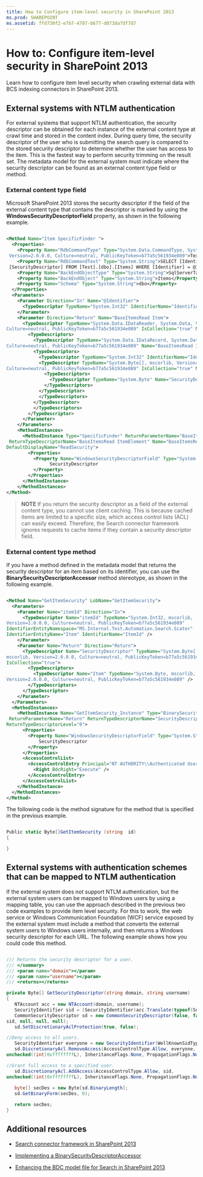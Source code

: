 ```yaml
---
title: How to Configure item-level security in SharePoint 2013
ms.prod: SHAREPOINT
ms.assetid: ffd730f2-e7b7-4707-b677-d073da7df7d7
---
```



# How to: Configure item-level security in SharePoint 2013
Learn how to configure item level security when crawling external data with BCS indexing connectors in SharePoint 2013.
## External systems with NTLM authentication
<a name="ItemLevelSecurity_NTLMAuth"> </a>

For external systems that support NTLM authentication, the security descriptor can be obtained for each instance of the external content type at crawl time and stored in the content index. During query time, the security descriptor of the user who is submitting the search query is compared to the stored security descriptor to determine whether the user has access to the item. This is the fastest way to perform security trimming on the result set. The metadata model for the external system must indicate where the security descriptor can be found as an external content type field or method.
  
    
    

### External content type field
<a name="ItemLevelSecurity_ExtTypeField"> </a>

Microsoft SharePoint 2013 stores the security descriptor if the field of the external content type that contains the descriptor is marked by using the **WindowsSecurityDescriptorField** property, as shown in the following example.
  
    
    

```XML

<Method Name="Item SpecificFinder ">
  <Properties>
    <Property Name="RdbCommandType" Type="System.Data.CommandType, System.Data, 
 Version=2.0.0.0, Culture=neutral, PublicKeyToken=b77a5c561934e089">Text</Property>
    <Property Name="RdbCommandText" Type="System.String">SELECT [Identifier] , 
 [SecurityDescriptor] FROM [Test].[dbo].[Items] WHERE [Identifier] = @Identifier</Property>
    <Property Name="BackEndObjectType" Type="System.String">SqlServerTable</Property>
    <Property Name="BackEndObject" Type="System.String">Items</Property>
    <Property Name="Schema" Type="System.String">dbo</Property>
  </Properties>
  <Parameters>
    <Parameter Direction="In" Name="@Identifier">
      <TypeDescriptor TypeName="System.Int32" IdentifierName="Identifier" Name="Identifier" />
    </Parameter>
    <Parameter Direction="Return" Name="BaseItemsRead Item">
      <TypeDescriptor TypeName="System.Data.IDataReader, System.Data, Version=2.0.0.0, 
Culture=neutral, PublicKeyToken=b77a5c561934e089" IsCollection="true" Name="BaseItemsRead Item">
        <TypeDescriptors>
          <TypeDescriptor TypeName="System.Data.IDataRecord, System.Data, Version=2.0.0.0, 
Culture=neutral, PublicKeyToken=b77a5c561934e089" Name="BaseItemsRead ItemElement">
          <TypeDescriptors>
            <TypeDescriptor TypeName="System.Int32" IdentifierName="Identifier" Name="Identifier"/>
            <TypeDescriptor TypeName="System.Byte[], mscorlib, Version=2.0.0.0, 
Culture=neutral, PublicKeyToken=b77a5c561934e089" IsCollection="true" Name="SecurityDescriptor">
              <TypeDescriptors>
                <TypeDescriptor TypeName="System.Byte" Name="SecurityDescriptorElement" />
              </TypeDescriptors>
            </TypeDescriptor>
            </TypeDescriptors>
          </TypeDescriptor>
          </TypeDescriptors>
        </TypeDescriptor>
      </Parameter>
    </Parameters>
    <MethodInstances>
      <MethodInstance Type="SpecificFinder" ReturnParameterName="BaseItemsRead Item"
 ReturnTypeDescriptorName="BaseItemsRead ItemElement" Name="BaseItemsRead Item"
DefaultDisplayName="ReadSecurity">
        <Properties>
          <Property Name="WindowsSecurityDescriptorField" Type="System.String">
                SecurityDescriptor
          </Property>
        </Properties>
      </MethodInstance>
    </MethodInstances>
</Method>
```


> **NOTE**
> If you return the security descriptor as a field of the external content type, you cannot use client caching. This is because cached items are limited to a specific size, which access control lists (ACL) can easily exceed. Therefore, the Search connector framework ignores requests to cache items if they contain a security descriptor field. 
  
    
    


### External content type method
<a name="ItemLevelSecurity_ExtTypeMethod"> </a>

If you have a method defined in the metadata model that returns the security descriptor for an item based on its identifier, you can use the **BinarySecurityDescriptorAccessor** method stereotype, as shown in the following example.
  
    
    

```XML

<Method Name="GetItemSecurity" LobName="GetItemSecurity">
  <Parameters>
    <Parameter Name="itemId" Direction="In">
      <TypeDescriptor Name="itemId" TypeName="System.Int32, mscorlib, 
Version=2.0.0.0, Culture=neutral, PublicKeyToken=b77a5c561934e089" 
IdentifierEntityNamespace="MS.Internal.Test.Automation.Search.Scater" 
IdentifierEntityName="Item" IdentifierName="ItemId" /> 
    </Parameter>
    <Parameter Name="Return" Direction="Return">
      <TypeDescriptor Name="SecurityDescriptor" TypeName="System.Byte[],
mscorlib, Version=2.0.0.0, Culture=neutral, PublicKeyToken=b77a5c561934e089" 
IsCollection="true">
        <TypeDescriptors>
          <TypeDescriptor Name="Item" TypeName="System.Byte, mscorlib, 
Version=2.0.0.0, Culture=neutral, PublicKeyToken=b77a5c561934e089" />
        </TypeDescriptors>
      </TypeDescriptor>
    </Parameter>
  </Parameters>
  <MethodInstances>
    <MethodInstance Name="GetItemSecurity_Instance" Type="BinarySecurityDescriptorAccessor"
 ReturnParameterName="Return" ReturnTypeDescriptorName="SecurityDescriptor" 
ReturnTypeDescriptorLevel="0">
      <Properties>
        <Property Name="WindowsSecurityDescriptorField" Type="System.String">
            SecurityDescriptor
        </Property>
      </Properties>
      <AccessControlList>
        <AccessControlEntry Principal="NT AUTHORITY\\Authenticated Users">
          <Right BdcRight="Execute" />
        </AccessControlEntry>
      </AccessControlList>
    </MethodInstance>
  </MethodInstances>
</Method>
```

The following code is the method signature for the method that is specified in the previous example.
  
    
    



```cs

Public static Byte[]GetItemSecurity (string  id)
{

}
```


## External systems with authentication schemes that can be mapped to NTLM authentication
<a name="ItemLevelSecurity_MappedToNTLM"> </a>

If the external system does not support NTLM authentication, but the external system users can be mapped to Windows users by using a mapping table, you can use the approach described in the previous two code examples to provide item level security. For this to work, the web service or Windows Communication Foundation (WCF) service exposed by the external system must include a method that converts the external system users to Windows users internally, and then returns a Windows security descriptor for each URL. The following example shows how you could code this method. 
  
    
    

```cs

/// Returns the security descriptor for a user.
/// </summary>
/// <param name="domain"></param>
/// <param name="username"></param>
/// <returns></returns>

private Byte[] GetSecurityDescriptor(string domain, string username)
{
   NTAccount acc = new NTAccount(domain, username);
   SecurityIdentifier sid = (SecurityIdentifier)acc.Translate(typeof(SecurityIdentifier));
   CommonSecurityDescriptor sd = new CommonSecurityDescriptor(false, false, ControlFlags.None,
sid, null, null, null);
   sd.SetDiscretionaryAclProtection(true, false);

//Deny access to all users.
   SecurityIdentifier everyone = new SecurityIdentifier(WellKnownSidType.WorldSid, null);
   sd.DiscretionaryAcl.RemoveAccess(AccessControlType.Allow, everyone, 
unchecked((int)0xffffffffL), InheritanceFlags.None, PropagationFlags.None);

//Grant full access to a specified user.
   sd.DiscretionaryAcl.AddAccess(AccessControlType.Allow, sid, 
unchecked((int)0xffffffffL), InheritanceFlags.None, PropagationFlags.None);
 
   byte[] secDes = new Byte[sd.BinaryLength];
   sd.GetBinaryForm(secDes, 0);

   return secDes;
}
```


## Additional resources
<a name="SP15Itemlevelsec_addlresources"> </a>


-  [Search connector framework in SharePoint 2013](search-connector-framework-in-sharepoint-2013.md)
    
  
-  [Implementing a BinarySecurityDescriptorAccessor](http://msdn.microsoft.com/library/6cf70490-dd3c-49cd-bb13-ed33e938435d%28Office.15%29.aspx)
    
  
-  [Enhancing the BDC model file for Search in SharePoint 2013](enhancing-the-bdc-model-file-for-search-in-sharepoint-2013.md)
    
  

